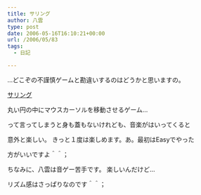 ```yaml
---
title: サリング
author: 八雲
type: post
date: 2006-05-16T16:10:21+00:00
url: /2006/05/83
tags:
  - 日記

---
```

…どこぞの不謹慎ゲームと勘違いするのはどうかと思いますの。

[サリング][1]
  
丸い円の中にマウスカーソルを移動させるゲーム…
  
って言ってしまうと身も蓋もないけれども、音楽がはいってくると
  
意外と楽しい。 きっと１度は楽しめます。あ。最初はEasyでやった
  
方がいいですよ＾＾；

ちなみに、八雲は音ゲー苦手です。 楽しいんだけど…
  
リズム感はさっぱりなのです＾＾；

 [1]: http://game.coden.ntt.com/contest/work/29/29.html
